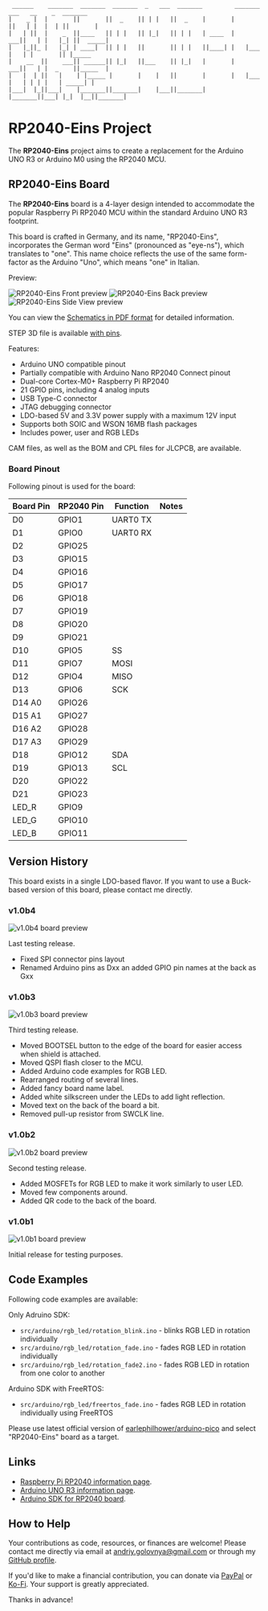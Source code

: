 ```
 ______    _______  _______  _______  _   ___  _______         _______  ___   __    _  _______ 
|    _ |  |       ||       ||  _    || | |   ||  _    |       |       ||   | |  |  | ||       |
|   | ||  |    _  ||____   || | |   || |_|   || | |   | ____  |    ___||   | |   |_| ||  _____|
|   |_||_ |   |_| | ____|  || | |   ||       || | |   ||____| |   |___ |   | |       || |_____ 
|    __  ||    ___|| ______|| |_|   ||___    || |_|   |       |    ___||   | |  _    ||_____  |
|   |  | ||   |    | |_____ |       |    |   ||       |       |   |___ |   | | | |   | _____| |
|___|  |_||___|    |_______||_______|    |___||_______|       |_______||___| |_|  |__||_______|
```

# RP2040-Eins Project

The **RP2040-Eins** project aims to create a replacement for the Arduino UNO R3 or Arduino M0 using the RP2040 MCU.

## RP2040-Eins Board

The **RP2040-Eins** board is a 4-layer design intended to accommodate the popular Raspberry Pi RP2040 MCU within the standard Arduino UNO R3 footprint.

This board is crafted in Germany, and its name, "RP2040-Eins", incorporates the German word "Eins" (pronounced as "eye-ns"), which translates to "one". This name choice reflects the use of the same form-factor as the Arduino "Uno", which means "one" in Italian.

Preview:

![RP2040-Eins Front preview](img/Front.png)
![RP2040-Eins Back preview](img/Back.png)
![RP2040-Eins Side View preview](img/SideView.png)

You can view the [Schematics in PDF format](doc/RP2040-Eins.pdf) for detailed information.

STEP 3D file is available [with pins](doc/RP2040-Eins.step).

Features:

- Arduino UNO compatible pinout
- Partially compatible with Arduino Nano RP2040 Connect pinout
- Dual-core Cortex-M0+ Raspberry Pi RP2040
- 21 GPIO pins, including 4 analog inputs
- USB Type-C connector
- JTAG debugging connector
- LDO-based 5V and 3.3V power supply with a maximum 12V input
- Supports both SOIC and WSON 16MB flash packages
- Includes power, user and RGB LEDs

CAM files, as well as the BOM and CPL files for JLCPCB, are available.

### Board Pinout

Following pinout is used for the board:

| Board Pin | RP2040 Pin | Function | Notes |
| --------- | ---------- | -------- | ----- |
| D0        | GPIO1      | UART0 TX |       |
| D1        | GPIO0      | UART0 RX |       |
| D2        | GPIO25     |          |       |
| D3        | GPIO15     |          |       |
| D4        | GPIO16     |          |       |
| D5        | GPIO17     |          |       |
| D6        | GPIO18     |          |       |
| D7        | GPIO19     |          |       |
| D8        | GPIO20     |          |       |
| D9        | GPIO21     |          |       |
| D10       | GPIO5      | SS       |       |
| D11       | GPIO7      | MOSI     |       |
| D12       | GPIO4      | MISO     |       |
| D13       | GPIO6      | SCK      |       |
| D14 A0    | GPIO26     |          |       |
| D15 A1    | GPIO27     |          |       |
| D16 A2    | GPIO28     |          |       |
| D17 A3    | GPIO29     |          |       |
| D18       | GPIO12     | SDA      |       |
| D19       | GPIO13     | SCL      |       |
| D20       | GPIO22     |          |       |
| D21       | GPIO23     |          |       |
| LED_R     | GPIO9      |          |       |
| LED_G     | GPIO10     |          |       |
| LED_B     | GPIO11     |          |       |

## Version History

This board exists in a single LDO-based flavor. If you want to use a Buck-based version of this board, please contact me directly.

### v1.0b4

![v1.0b4 board preview](img/v1.0b4.png)

Last testing release.

- Fixed SPI connector pins layout
- Renamed Arduino pins as Dxx an added GPIO pin names at the back as Gxx

### v1.0b3

![v1.0b3 board preview](img/v1.0b3.png)

Third testing release.

- Moved BOOTSEL button to the edge of the board for easier access when shield is attached.
- Moved QSPI flash closer to the MCU.
- Added Arduino code examples for RGB LED.
- Rearranged routing of several lines.
- Added fancy board name label.
- Added white silkscreen under the LEDs to add light reflection.
- Moved text on the back of the board a bit.
- Removed pull-up resistor from SWCLK line.

### v1.0b2

![v1.0b2 board preview](img/v1.0b2.png)

Second testing release.

- Added MOSFETs for RGB LED to make it work similarly to user LED.
- Moved few components around.
- Added QR code to the back of the board.

### v1.0b1

![v1.0b1 board preview](img/v1.0b1.png)

Initial release for testing purposes.

## Code Examples

Following code examples are available:

Only Adruino SDK:
- ``src/arduino/rgb_led/rotation_blink.ino`` - blinks RGB LED in rotation individually
- ``src/arduino/rgb_led/rotation_fade.ino`` - fades RGB LED in rotation individually
- ``src/arduino/rgb_led/rotation_fade2.ino`` - fades RGB LED in rotation from one color to another

Arduino SDK with FreeRTOS:
- ``src/arduino/rgb_led/freertos_fade.ino`` - fades RGB LED in rotation individually using FreeRTOS

Please use latest official version of [earlephilhower/arduino-pico](https://github.com/earlephilhower/arduino-pico) and select "RP2040-Eins" board as a target.

## Links

- [Raspberry Pi RP2040 information page](https://www.raspberrypi.com/documentation/microcontrollers/rp2040.html).
- [Arduino UNO R3 information page](https://docs.arduino.cc/retired/boards/arduino-uno-rev3-with-long-pins).
- [Arduino SDK for RP2040 board](https://github.com/earlephilhower/arduino-pico).

## How to Help

Your contributions as code, resources, or finances are welcome! Please contact me directly via email at andriy.golovnya@gmail.com or through my [GitHub profile](https://github.com/red-scorp).

If you'd like to make a financial contribution, you can donate via [PayPal](http://paypal.me/redscorp) or [Ko-Fi](http://ko-fi.com/redscorp). Your support is greatly appreciated.

Thanks in advance!